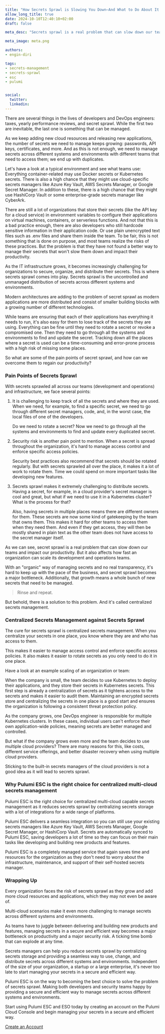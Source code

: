 ```yaml
---
title: "How Secrets Sprawl is Slowing You Down—And What to Do About It."
allow_long_title: true
date: 2024-10-10T12:40:10+02:00
draft: false

meta_desc: "Secrets sprawl is a real problem that can slow down our teams and impact our productivity. But it also affects how fast an organization can scale its development and operations teams. Learn how to overcome secrets sprawl and regain your productivity."

meta_image: meta.png

authors:
- engin-diri

tags:
- secrets-management
- secrets-sprawl
- esc
- pulumi


social:
  twitter:
  linkedin:
---
```


There are several things in the lives of developers and DevOps engineers: taxes, yearly performance reviews, and secret sprawl. While the first two are inevitable, the last one is something that can be managed.

As we keep adding new cloud resources and releasing new applications, the number of secrets we need to manage keeps growing: passwords, API keys, certificates, and more. And as this is not enough, we need to manage secrets across different systems and environments with different teams that need to access them; we end up with duplicates.

Let's have a look at a typical environment and see what teams use: Everything container-related may use Docker secrets or Kubernetes secrets. There is also a high chance that they might use cloud-specific secrets managers like Azure Key Vault, AWS Secrets Manager, or Google Secret Manager. In addition to these, there is a high chance that they might use HashiCorp Vault or some enterprise-grade secrets manager like CyberArk.

There are still a lot of organizations that store their secrets (like the API key for a cloud service) in environment variables to configure their applications on virtual machines, containers, or serverless functions. And not that this is a bad practice enough, there are also developers who still hardcode sensitive information in their application code. Or use plain unencrypted text files such as .env files and share them inside the team. To be fair, this is not something that is done on purpose, and most teams realize the risks of these practices. But the problem is that they have not found a better way to manage their secrets that won't slow them down and impact their productivity.

As the IT infrastructure grows, it becomes increasingly challenging for organizations to secure, organize, and distribute their secrets. This is where secrets sprawl comes into play. Secrets sprawl is the uncontrolled and unmanaged distribution of secrets across different systems and environments.

Modern architectures are adding to the problem of secret sprawl as modern applications are more distributed and consist of smaller building blocks with a growing number of different technologies.

While teams are ensuring that each of their applications has everything it needs to run, it's also easy for them to lose track of the secrets they are using. Everything can be fine until they need to rotate a secret or revoke a compromised one. Then they need to go through all the systems and environments to find and update the secret. Tracking down all the places where a secret is used can be a time-consuming and error-prone process with a high risk of missing some places.

So what are some of the pain points of secret sprawl, and how can we overcome them to regain our productivity?

### Pain Points of Secrets Sprawl

With secrets sprawled all across our teams (development and operations) and infrastructure, we face several points:

1. It is challenging to keep track of all the secrets and where they are used. When we need, for example, to find a specific secret, we need to go through different secret managers, code, and, in the worst case, the local files of one of the developers.

   Do we need to rotate a secret? Now we need to go through all the systems and environments to find and update every duplicated secret.

1. Security risk is another pain point to mention. When a secret is spread throughout the organization, it's hard to manage access control and enforce specific access policies.

   Security best practices also recommend that secrets should be rotated regularly. But with secrets sprawled all over the place, it makes it a lot of work to rotate them. Time we could spend on more important tasks like developing new features.

1. Secrets sprawl makes it extremely challenging to distribute secrets. Having a secret, for example, in a cloud provider's secret manager is cool and great, but what if we need to use it in a Kubernetes cluster? What is the process for that?

   Also, having secrets in multiple places means there are different owners for them. These secrets are now some kind of gatekeeping by the team that owns them. This makes it hard for other teams to access them when they need them. And even if they get access, they will then be mostly shared in plain text as the other team does not have access to the secret manager itself.

As we can see, secret sprawl is a real problem that can slow down our teams and impact our productivity. But it also affects how fast an organization can scale its development and operations teams.

With an "organic" way of managing secrets and no real transparency, it's hard to keep up with the pace of the business, and secret sprawl becomes a major bottleneck. Additionally, that growth means a whole bunch of new secrets that need to be managed.

> Rinse and repeat.

But behold, there is a solution to this problem. And it's called centralized secrets management.

### Centralized Secrets Management against Secrets Sprawl

The cure for secrets sprawl is centralized secrets management. When you centralize your secrets in one place, you know where they are and who has access to them.

This makes it easier to manage access control and enforce specific access policies. It also makes it easier to rotate secrets as you only need to do it in one place.

Have a look at an example scaling of an organization or team:

When the company is small, the team decides to use Kubernetes to deploy their applications, and they store their secrets in Kubernetes secrets. This first step is already a centralization of secrets as it tightens access to the secrets and makes it easier to audit them. Maintaining an encrypted secrets store and centralizing the secrets in one place is a good start and ensures the organization is following a consistent threat protection policy.

As the company grows, one DevOps engineer is responsible for multiple Kubernetes clusters. In these cases, individual users can't enforce their own application-wide policies, meaning secrets are better managed and controlled.

But what if the company grows even more and the team decides to use multiple cloud providers? There are many reasons for this, like costs, different service offerings, and better disaster recovery when using multiple cloud providers.

Sticking to the built-in secrets managers of the cloud providers is not a good idea as it will lead to secrets sprawl.

### Why Pulumi ESC is the right choice for centralized multi-cloud secrets management

Pulumi ESC is the right choice for centralized multi-cloud capable secrets management as it reduces secrets sprawl by centralizing secrets storage with a lot of integrations for a wide range of platforms.

Pulumi ESC delivers a seamless integration so you can still use your existing secrets managers like Azure Key Vault, AWS Secrets Manager, Google Secret Manager, or HashiCorp Vault. Secrets are automatically synced to Pulumi ESC, saving developers a lot of time so they can focus on their main tasks like developing and building new products and features.

Pulumi ESC is a completely managed service that again saves time and resources for the organization as they don't need to worry about the infrastructure, maintenance, and support of their self-hosted secrets manager.

### Wrapping Up

Every organization faces the risk of secrets sprawl as they grow and add more cloud resources and applications, which they may not even be aware of.

Multi-cloud scenarios make it even more challenging to manage secrets across different systems and environments.

As teams have to juggle between delivering and building new products and features, managing secrets in a secure and efficient way becomes a major bottleneck on productivity and a major security risk. A ticking time bomb that can explode at any time.

Secrets managers can help you reduce secrets sprawl by centralizing secrets storage and providing a seamless way to use, change, and distribute secrets across different systems and environments. Independent of the size of your organization, a startup or a large enterprise, it's never too late to start managing your secrets in a secure and efficient way.

Pulumi ESC is on the way to becoming the best choice to solve the problem of secrets sprawl. Making both developers and security teams happy by providing a secure and efficient way to manage secrets across different systems and environments.

Start using Pulumi ESC and ESO today by creating an account on the Pulumi Cloud Console and begin managing your secrets in a secure and efficient way.

<a class="btn btn-secondary" href="https://app.pulumi.com/signup" target="_blank">Create an Account</a>
